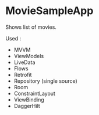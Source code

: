 # MovieSampleApp

Shows list of movies.

Used : 

- MVVM
- ViewModels
- LiveData
- Flows
- Retrofit
- Repository (single source)
- Room
- ConstraintLayout
- ViewBinding
- DaggerHilt
